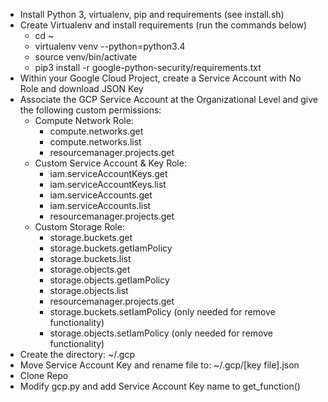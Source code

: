 - Install Python 3, virtualenv, pip and requirements (see install.sh)
- Create Virtualenv and install requirements (run the commands below)
    - cd ~
    - virtualenv venv --python=python3.4
    - source venv/bin/activate
    - pip3 install -r google-python-security/requirements.txt
- Within your Google Cloud Project, create a Service Account with No Role and download JSON Key
- Associate the GCP Service Account at the Organizational Level and give the following custom permissions:
    - Compute Network Role:
        - compute.networks.get
        - compute.networks.list
        - resourcemanager.projects.get
    - Custom Service Account & Key Role:
        - iam.serviceAccountKeys.get
        - iam.serviceAccountKeys.list
        - iam.serviceAccounts.get
        - iam.serviceAccounts.list
        - resourcemanager.projects.get
    - Custom Storage Role:
        - storage.buckets.get
        - storage.buckets.getIamPolicy
        - storage.buckets.list
        - storage.objects.get
        - storage.objects.getIamPolicy
        - storage.objects.list
        - resourcemanager.projects.get
        - storage.buckets.setIamPolicy (only needed for remove functionality)
        - storage.objects.setIamPolicy (only needed for remove functionality)
- Create the directory: ~/.gcp
- Move Service Account Key and rename file to: ~/.gcp/[key file].json
- Clone Repo
- Modify gcp.py and add Service Account Key name to get_function()
